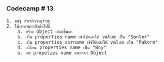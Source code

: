 ### Codecamp # 13
    1. ชลัฐ ภัทรกิจจานุรักษ์
    2. ให้ทำตามคำสั่งต่อไปนี้
        a. สร้าง Object เปล่าขึ้นมา
        b. เพิ่ม properties name เข้าไปและให้ value เป็น "Sonter"
        c. เพิ่ม properties surname เข้าไปและให้ value เป็น "Pakorn"
        d. เปลี่ยน properties name เป็น "Boy"
        e. ลบ propeties name ออกจาก Object
            
 
